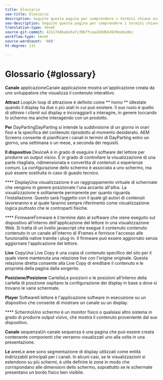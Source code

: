 ```yaml
---
title: Glossario
seo-title: Glossario
description: Seguite questa pagina per comprendere i termini chiave associati a  AEM Screens.
seo-description: Seguite questa pagina per comprendere i termini chiave associati a  AEM Screens.
translation-type: tm+mt
source-git-commit: 421174dba8a5a7c39bffcaa2dddb54939eeba3bc
workflow-type: tm+mt
source-wordcount: '469'
ht-degree: 11%

---
```



# Glossario {#glossary}

**Canale** applicazioneCanale applicazione mostra un&#39;applicazione creata da uno sviluppatore che visualizza il contenuto interattivo.

**Attract** LoopUn loop di attrazione è definito come  ** homo  ** idlestate quando il display ha due o più stati in cui può esistere. Il suo ruolo è quello di *attirare i clienti* sul display e incoraggiarli a interagire, in genere toccando lo schermo ma anche interagendo con un prodotto.

**Per** DayPartingDayParting si intende la suddivisione di un giorno in orari fissi e la specifica del contenuto riprodotto al momento desiderato.  AEM Screens consente di pianificare i canali in termini di DayParting entro un giorno, una settimana o un mese, a seconda dei requisiti.

**Il dispositivo** DeviceA è in grado di eseguire il software del lettore per produrre un output visivo. È in grado di controllare la visualizzazione di una parte ritagliata, ridimensionata e convertita di contenuti o esperienze comuni. La configurazione dello schermo è associata a uno schermo, ma può essere sostituita in caso di guasto tecnico.

**** DisplayUna visualizzazione è un raggruppamento virtuale di schermate che vengono in genere posizionate l&#39;una accanto all&#39;altra. La visualizzazione è solitamente permanente per quanto riguarda l’installazione. Questo sarà l’oggetto con il quale gli autori di contenuti lavoreranno e al quale faranno sempre riferimento come visualizzazione logica piuttosto che le controparti fisiche.

**** FirmwareFirmware è il termine dato al software che viene eseguito sul dispositivo all&#39;interno dell&#39;applicazione del lettore in una visualizzazione Web. Si tratta di un livello javascript che esegue il contenuto contenuto contenuto in un canale all&#39;interno di iFrames e fornisce l&#39;accesso alle funzionalità native tramite i plug-in. Il firmware può essere aggiornato senza aggiornare l&#39;applicazione del lettore.

**Live** CopyUna Live Copy è una copia di contenuto specifico del sito per il quale viene mantenuta una relazione live con l&#39;origine originale. Questa relazione diretta consente alla Live Copy di ereditare il contenuto e le proprietà della pagina dalla sorgente.

**Posizione/Posizione** CartellaLe posizioni o le posizioni all’interno della cartella di posizione ospitano la configurazione dei display in base a dove si trovano le varie schermate.

**Player** SoftwareIl lettore è l&#39;applicazione software in esecuzione su un dispositivo che consente di mostrare un canale su un display.

**** SchermoUno schermo è un monitor fisico o qualsiasi altro sistema in grado di produrre output visivo, che mostra il contenuto proveniente dal suo dispositivo.

**Canale** sequenzaUn canale sequenza è una pagina che può essere creata contenente componenti che verranno visualizzati uno alla volta in una presentazione.

**Le** areeLe aree sono segmentazione di display utilizzati come entità indirizzabili principali per i canali. In alcuni casi, se le visualizzazioni si estendono su più schermi, è utile definire le zone in modo che corrispondano alle dimensioni dello schermo, soprattutto se le schermate presentano un bordo fisico ben visibile.
